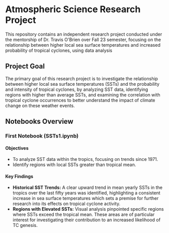 # Atmospheric Science Research Project

This repository contains an independent research project conducted under the mentorship of Dr. Travis O'Brien over Fall 23 semester, focusing on the relationship between higher local sea surface temperatures and increased probability of tropical cyclones, using data analysis 

## Project Goal

The primary goal of this research project is to investigate the relationship between higher local sea surface temperatures (SSTs) and the probability and intensity of tropical cyclones, by analyzing SST data, identifying regions with higher than average SSTs, and examining the correlation with tropical cyclone occurrences to better understand the impact of climate change on these weather events.

## Notebooks Overview

### First Notebook (SSTs1.ipynb)

#### Objectives

- To analyze SST data within the tropics, focusing on trends since 1971.
- Identify regions with local SSTs greater than tropical mean.

#### Key Findings

- **Historical SST Trends:** A clear upward trend in mean yearly SSTs in the tropics over the last fifty years was identified, highlighting a consistent increase in sea surface temperatures which sets a premise for further research into its effects on tropical cyclone activity.
- **Regions with Elevated SSTs:** Visual analysis pinpointed specific regions where SSTs exceed the tropical mean. These areas are of particular interest for investigating their contribution to an increased likelihood of TC genesis.

